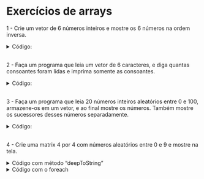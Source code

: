 # Exercícios de arrays

1 - Crie um vetor de 6 números inteiros e mostre os 6 números na ordem inversa.
<details>
<summary>Código:</summary>

```java
package Arrays;

import java.util.Arrays;
import java.util.Scanner;

public class Ex1_ordem_inversa {
    public static void main(String[] args) {
        Scanner scan = new Scanner(System.in);
        int[] vetor_6_num = new int[6];
        int[] vetor_inverso = new int[vetor_6_num.length];

        //preenchendo o array
        for (int i = 0; i < vetor_6_num.length; i++){
            System.out.println("Digite o número " + (i + 1)+ " de 6: " );
            vetor_6_num[i] = scan.nextInt();
        }

        //invertendo a ordem do array
        for (int i = vetor_6_num.length - 1; i >= 0; i--){
            vetor_inverso[(vetor_6_num.length - 1 - i)] = vetor_6_num[i];
        }

        //Mostrando os dados na tela
        System.out.println("Array na ordem normal: " + Arrays.toString(vetor_6_num));
        System.out.println("Array na ordem inversa: " + Arrays.toString(vetor_inverso));
    }
}
```

</details>

<br>

2 - Faça um programa que leia um vetor de 6 caracteres, e diga quantas consoantes foram lidas e imprima somente as consoantes.
<details>
<summary>Código:</summary>

```java
package Arrays;

import java.util.Arrays;
import java.util.Scanner;

public class Ex2_consoantes {
    public static void main(String[] args) {
        Scanner scan = new Scanner(System.in);
        char[] vetor_caracteres = new char[6];
        String consoantes = "";
        int conta_consoantes = 0;

        //Preenchendo o vetor com caracteres
        for (int i = 0; i < vetor_caracteres.length; i++){
            System.out.print("Digite a letra " + (i + 1) + " de 6: " );
            vetor_caracteres[i] = scan.next().charAt(0);

            if((vetor_caracteres[i] != 'a')&&(vetor_caracteres[i] != 'e')&&(vetor_caracteres[i] != 'i')&&
                    (vetor_caracteres[i] != 'o')&&(vetor_caracteres[i] != 'u')){
                conta_consoantes++;
                consoantes += vetor_caracteres[i] + " ";
            }
        }

        //Mostrando na tela
        System.out.println("\nAs letras digitadas são: " + Arrays.toString(vetor_caracteres));
        System.out.println("A quantidade de consoantes é: " + conta_consoantes);
        System.out.println("As consoantes são: " + consoantes);
    }
}
```

</details>

<br>

3 - Faça um programa que leia 20 números inteiros aleatórios entre 0 e 100, armazene-os em um vetor, e ao final mostre os números. Também mostre os sucessores desses números separadamente.
<details>
<summary>Código:</summary>

```java
package Arrays;

import java.util.Random;

public class ex3_numeros_aleatorios {
    public static void main(String[] args) {
        Random random = new Random();
        int[] vetor_numeros_aleatorios = new int[20];

        for (int i = 0; i < vetor_numeros_aleatorios.length; i++){
            int numero = random.nextInt(0,100);
            vetor_numeros_aleatorios[i] = numero;
        }

        System.out.print("Numeros aleatorios: ");
        for(int numero : vetor_numeros_aleatorios){
            System.out.print(numero + " ");
        }
        System.out.print("\nSucessores dos números: ");
        for(int numero : vetor_numeros_aleatorios){
            System.out.print((numero + 1) + " ");
        }
    }
}
```

</details>

<br>

4 - Crie uma matrix 4 por 4 com números aleatórios entre 0 e 9 e mostre na tela.
<details>
<summary>Código com método “deepToString” </summary>

```java
package Arrays;

import java.util.Arrays;
import java.util.Random;

public class Ex4_array_multidimensional {
    public static void main(String[] args) {
        int[][] matriz = new int[4][4];
        Random random = new Random();

        for(int i = 0; i < 4; i++) {
            for(int j = 0; j < 4; j++) {
                matriz[i][j] = random.nextInt(0,9);
            }
        }
        System.out.println("A matriz de números aleatórios é: " + Arrays.deepToString(matriz));
    }
}
```

</details>

<details>
<summary>Código com o foreach </summary>

```java
package Arrays;

import java.util.Arrays;
import java.util.Random;

public class Ex4_array_multidimensional {
    public static void main(String[] args) {
        int[][] matriz = new int[4][4];
        Random random = new Random();

        for(int i = 0; i < matriz.length; i++) {
            for(int j = 0; j < matriz[i].length; j++) {
                matriz[i][j] = random.nextInt(0,9);
            }
        }
        System.out.println("Matriz de números aleatórios entre 0 e 9:");
        for(int[] linha : matriz){
            for (int coluna: linha){
                System.out.print(coluna + " ");
            }
            System.out.println("");
        }
    }
}
```

</details>
<br>
